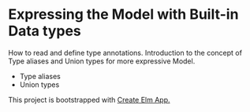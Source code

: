 # Expressing the Model with Built-in Data types

How to read and define type annotations. Introduction to the concept of Type aliases and Union types for more expressive Model.

- Type aliases
- Union types


This project is bootstrapped with [Create Elm App.](https://github.com/halfzebra/create-elm-app)
